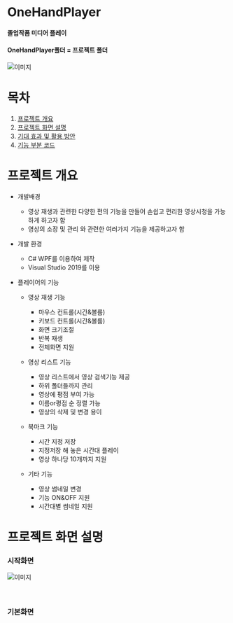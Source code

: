 # OneHandPlayer
#### 졸업작품 미디어 플레이 </br>
#### OneHandPlayer폴더 = 프로젝트 폴더
![이미지](https://user-images.githubusercontent.com/74527127/145668820-99e55073-9212-4125-beb0-f3ad314c08c8.png)</br>

# 목차
1. [프로젝트 개요](#프로젝트-개요) 
1. [프로젝트 화면 설명](#프로젝트-화면-설명)
1. [기대 효과 및 활용 방안](#기대-효과-및-활용-방안)
1. [기능 부분 코드](#기능-부분-코드)

# 프로젝트 개요
+ 개발배경
  - 영상 재생과 관련한 다양한 편의 기능을 만들어 손쉽고 편리한 영상시청을 가능하게 하고자 함
  - 영상의 소장 및 관리 와 관련한 여러가지 기능을 제공하고자 함

+ 개발 환경
  - C# WPF를 이용하여 제작
  - Visual Studio 2019를 이용

+ 플레이어의 기능
  - 영상 재생 기능
    * 마우스 컨트롤(시간&볼륨)
    * 키보드 컨트롤(시간&볼륨)
    * 화면 크기조절
    * 반복 재생
    * 전체화면 지원

  - 영상 리스트 기능
    * 영상 리스트에서 영상 검색기능 제공
    * 하위 폴더들까지 관리
    * 영상에 평점 부여 가능
    * 이름or평점 순 정렬 가능
    * 영상의 삭제 및 변경 용이
  
  - 북마크 기능
    * 시간 지정 저장
    * 지정저장 해 놓은 시간대 플레이
    * 영상 하나당 10개까지 지원
  
  - 기타 기능
    * 영상 썸네일 변경
    * 기능 ON&OFF 지원
    * 시간대별 썸네일 지원


# 프로젝트 화면 설명
### 시작화면</br>
![이미지](https://user-images.githubusercontent.com/74527127/145669857-f2f523a6-d88a-4fed-9773-4f420ef27962.png)
</br>
</br>
</br>
### 기본화면</br>
